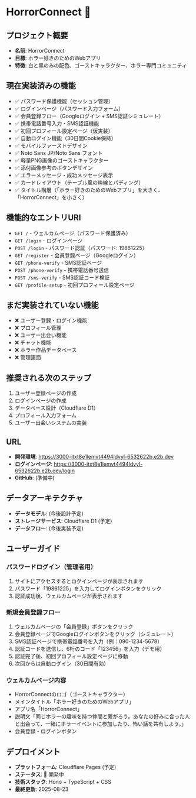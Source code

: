 # HorrorConnect 👻

## プロジェクト概要
- **名前**: HorrorConnect
- **目標**: ホラー好きのためのWebアプリ
- **特徴**: 白と黒のみの配色、ゴーストキャラクター、ホラー専門コミュニティ

## 現在実装済みの機能
- ✅ パスワード保護機能（セッション管理）
- ✅ ログインページ（パスワード入力フォーム）
- ✅ 会員登録フロー（Googleログイン + SMS認証シミュレート）
- ✅ 携帯電話番号入力・SMS認証機能
- ✅ 初回プロフィール設定ページ（仮実装）
- ✅ 自動ログイン機能（30日間Cookie保持）
- ✅ モバイルファーストデザイン
- ✅ Noto Sans JP/Noto Sans フォント
- ✅ 軽量PNG画像のゴーストキャラクター
- ✅ 添付画像参考のボタンデザイン
- ✅ エラーメッセージ・成功メッセージ表示
- ✅ カードレイアウト（テーブル風の枠線とパディング）
- ✅ タイトル階層（「ホラー好きのためのWebアプリ」を大きく、「HorrorConnect」を小さく）

## 機能的なエントリURI
- `GET /` - ウェルカムページ（パスワード保護済み）
- `GET /login` - ログインページ
- `POST /login` - パスワード認証（パスワード: 19861225）
- `GET /register` - 会員登録ページ（Googleログイン）
- `GET /phone-verify` - SMS認証ページ
- `POST /phone-verify` - 携帯電話番号送信
- `POST /sms-verify` - SMS認証コード検証
- `GET /profile-setup` - 初回プロフィール設定ページ

## まだ実装されていない機能
- ❌ ユーザー登録・ログイン機能
- ❌ プロフィール管理
- ❌ ユーザー出会い機能
- ❌ チャット機能
- ❌ ホラー作品データベース
- ❌ 管理画面

## 推奨される次のステップ
1. ユーザー登録ページの作成
2. ログインページの作成
3. データベース設計（Cloudflare D1）
4. プロフィール入力フォーム
5. ユーザー出会いシステムの実装

## URL
- **開発環境**: https://3000-itxt8e1lemvt4494ldvyl-6532622b.e2b.dev
- **ログインページ**: https://3000-itxt8e1lemvt4494ldvyl-6532622b.e2b.dev/login
- **GitHub**: (準備中)

## データアーキテクチャ
- **データモデル**: (今後設計予定)
- **ストレージサービス**: Cloudflare D1 (予定)
- **データフロー**: (今後実装予定)

## ユーザーガイド

### パスワードログイン（管理者用）
1. サイトにアクセスするとログインページが表示されます
2. パスワード「19861225」を入力してログインボタンをクリック
3. 認証成功後、ウェルカムページが表示されます

### 新規会員登録フロー
1. ウェルカムページの「会員登録」ボタンをクリック
2. 会員登録ページでGoogleログインボタンをクリック（シミュレート）
3. SMS認証ページで携帯電話番号を入力（例：090-1234-5678）
4. 認証コードを送信し、6桁のコード「123456」を入力（デモ用）
5. 認証完了後、初回プロフィール設定ページに移動
6. 次回からは自動ログイン（30日間有効）

### ウェルカムページ内容
- HorrorConnectのロゴ（ゴーストキャラクター）
- メインタイトル「ホラー好きのためのWebアプリ」
- アプリ名「HorrorConnect」
- 説明文「同じホラーの趣味を持つ仲間と繋がろう。あなたの好みに合った人と出会って、一緒にホラーイベントに参加したり、怖い話を共有しよう。」
- 会員登録・ログインボタン

## デプロイメント
- **プラットフォーム**: Cloudflare Pages (予定)
- **ステータス**: 🚧 開発中
- **技術スタック**: Hono + TypeScript + CSS
- **最終更新**: 2025-08-23